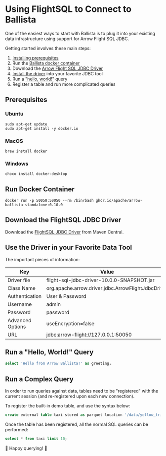 <!---
  Licensed to the Apache Software Foundation (ASF) under one
  or more contributor license agreements.  See the NOTICE file
  distributed with this work for additional information
  regarding copyright ownership.  The ASF licenses this file
  to you under the Apache License, Version 2.0 (the
  "License"); you may not use this file except in compliance
  with the License.  You may obtain a copy of the License at

    http://www.apache.org/licenses/LICENSE-2.0

  Unless required by applicable law or agreed to in writing,
  software distributed under the License is distributed on an
  "AS IS" BASIS, WITHOUT WARRANTIES OR CONDITIONS OF ANY
  KIND, either express or implied.  See the License for the
  specific language governing permissions and limitations
  under the License.
-->

# Using FlightSQL to Connect to Ballista

One of the easiest ways to start with Ballista is to plug it into your existing data infrastructure using support for Arrow Flight SQL JDBC.

Getting started involves these main steps:

1. [Installing prerequisites](#prereq)
2. Run the [Ballista docker container](#docker)
3. Download the [Arrow Flight SQL JDBC Driver](#jdbc)
4. [Install the driver](#tool) into your favorite JDBC tool
5. Run a ["hello, world!"](#hello) query
6. Register a table and run more complicated queries

## <a name="prereq"/>Prerequisites

### Ubuntu

```shell
sudo apt-get update
sudo apt-get install -y docker.io
```

### MacOS

```shell
brew install docker
```

### Windows

```shell
choco install docker-desktop
```

## <a name="docker"/> Run Docker Container

```shell
docker run -p 50050:50050 --rm /bin/bash ghcr.io/apache/arrow-ballista-standalone:0.10.0
```

## <a name="jdbc"/>Download the FlightSQL JDBC Driver

Download the [FlightSQL JDBC Driver](https://repo1.maven.org/maven2/org/apache/arrow/flight-sql-jdbc-driver/10.0.0/flight-sql-jdbc-driver-10.0.0.jar)
from Maven Central.

## <a name="tool"/>Use the Driver in your Favorite Data Tool

The important pieces of information:

| Key              | Value                                              |
| ---------------- | -------------------------------------------------- |
| Driver file      | flight-sql-jdbc-driver-10.0.0-SNAPSHOT.jar         |
| Class Name       | org.apache.arrow.driver.jdbc.ArrowFlightJdbcDriver |
| Authentication   | User & Password                                    |
| Username         | admin                                              |
| Password         | password                                           |
| Advanced Options | useEncryption=false                                |
| URL              | jdbc:arrow-flight://127.0.0.1:50050                |

## <a name="hello"/>Run a "Hello, World!" Query

```sql
select 'Hello from Arrow Ballista!' as greeting;
```

## <a name="complex"/>Run a Complex Query

In order to run queries against data, tables need to be "registered" with the current session (and re-registered upon each new connection).

To register the built-in demo table, and use the syntax below:

```sql
create external table taxi stored as parquet location '/data/yellow_tripdata_2022-01.parquet';
```

Once the table has been registered, all the normal SQL queries can be performed:

```sql
select * from taxi limit 10;
```

🎉 Happy querying! 🎉
